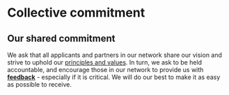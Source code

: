 # Collective commitment

## Our shared commitment

We ask that all applicants and partners in our network share our vision and strive to uphold our [principles and values](principles-values.md). In turn, we ask to be held accountable, and encourage those in our network to provide us with [**feedback**](https://guide.reset.tech/give-us-feedback) - especially if it is critical. We will do our best to make it as easy as possible to receive.

